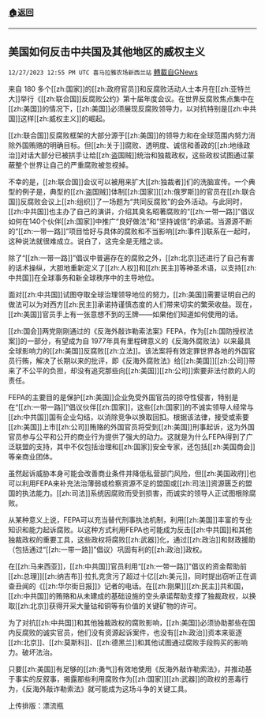 ###  [:house:返回](README.md)
---


## 美国如何反击中共国及其他地区的威权主义
`12/27/2023 12:55 PM UTC 喜马拉雅农场新西兰站` [轉載自GNews](https://gnews.org/articles/2157035)

来自 180 多个[[zh:国家]]的[[zh:政府官员]]和反腐败活动人士本月在[[zh:亚特兰大]]举行《[[zh:联合国]]反腐败公约》第十届年度会议。在世界反腐败焦点集中在[[zh:美国]]的情况下，[[zh:美国]]必须展现反腐败领导力，以对抗特别是[[zh:中共国]]这样[[zh:威权主义]]的崛起。

[[zh:联合国]]反腐败框架的大部分源于[[zh:美国]]的领导力和在全球范围内努力消除外国贿赂的明确目标。但[[zh:关于]]腐败、透明度、诚信和善政的[[zh:地缘政治]]对话大部分已被拱手让给[[zh:盗国贼]]统治和独裁政权，这些政权试图通过蒙蔽整个世界让自己的严重腐败被忽视掉。

不幸的是，[[zh:联合国]]会议可以被用来扩大[[zh:独裁者]]们的洗脑宣传。一个典型的例子是，典型的[[zh:盗国贼]]体制[[zh:国家]][[zh:俄罗斯]]的官员在[[zh:联合国]]反腐败会议上[[zh:组织]]了一场题为“共同反腐败”的会外活动。与此同时，[[zh:中共国]]也主办了自己的演讲，介绍其臭名昭著腐败的“[[zh:一带一路]]”倡议如何在140个伙伴[[zh:国家]]中推广“良好做法”和“坚持诚信”的承诺。当源源不断的“[[zh:一带一路]]”项目恰好与具体的腐败和不当影响[[zh:事件]]联系在一起时，这种说法就很难成立。说白了，这完全是无稽之谈。

除了“[[zh:一带一路]]”倡议中普遍存在的腐败之外，[[zh:北京]]还进行了自己有害的话术操纵，大胆地重新定义了[[zh:人权]]和[[zh:民主]]等神圣术语，以支持[[zh:中共国]]在全球事务和新全球秩序中的主导地位。

面对[[zh:中共国]]试图夺取全球治理领导地位的努力，[[zh:美国]]需要证明自己的做法可以为对西方[[zh:民主]]承诺持谨慎态度的人们带来切实的繁荣收益。现在，[[zh:美国]]官员手上有一张意想不到的王牌——如果他们知道如何使用的话。

[[zh:国会]]两党刚刚通过的《反海外敲诈勒索法案》FEPA，作为[[zh:国防授权法案]]的一部分，有望成为自 1977年具有里程碑意义的《反海外腐败法》以来最具全球影响力的[[zh:美国]]反腐败[[zh:立法]]。该法案将有效定罪世界各地的外国官员行贿，解决了长期以来的批评，即《反海外腐败法》给[[zh:美国]][[zh:公司]]带来了不公平的负担，却没有追究那些向[[zh:美国]][[zh:公司]]索要非法付款的人的责任。

FEPA的主要目的是保护[[zh:美国]]企业免受外国官员的掠夺性侵害，特别是在“[[zh:一带一路]]”倡议伙伴[[zh:国家]]，这些[[zh:国家]]的不诚实领导人经常与[[zh:中共国]]国有企业勾结，以消除竞争以换取回扣。根据该法律，接受或索要[[zh:美国]]上市[[zh:公司]]贿赂的外国官员将受到[[zh:美国]]刑事起诉，这为外国官员参与公平和公开的商业行为提供了强大的动力。这就是为什么FEPA得到了广泛联盟的支持，其中不仅包括治理和[[zh:国家]]安全专家，还包括[[zh:美国商会]]等亲商业团体。

虽然起诉威胁本身可能会改善商业条件并降低私营部门风险，但[[zh:美国政府]]也可以利用FEPA来补充法治薄弱或检察资源不足的盟国或[[zh:司法]]资源匮乏的盟国的执法能力。[[zh:司法]]系统因腐败而受到损害，而诚实的领导人正试图根除腐败。

从某种意义上说，FEPA可以充当替代刑事执法机制，利用[[zh:美国]]丰富的专业知识和能力起诉腐败。以这种方式利用FEPA也可能成为反击[[zh:中共国]]和其他独裁政权的重要工具，这些政权将腐败[[zh:武器]]化，通过[[zh:政治]]和财政援助（包括通过“[[zh:一带一路]]”倡议）巩固有利的[[zh:政治]]政权。

在[[zh:马来西亚]]，[[zh:中共国]]官员利用“[[zh:一带一路]]”倡议的资金帮助前[[zh:总理]][[zh:纳吉布]]·拉扎克贪污了超过十亿[[zh:美元]]，同时提出窃听正在调查丑闻的《[[zh:华尔街日报]]》记者的电话。在[[zh:刚果]][[zh:民主]]共和国，[[zh:中共国]]的贿赂和从未建成的基础设施的空头承诺帮助支撑了独裁政权，以换取[[zh:北京]]获得开采大量钴和铜等有价值的关键矿物的许可。

为了对抗[[zh:中共国]]和其他独裁政权的腐败影响，[[zh:美国]]必须协助那些在国内反腐败的诚实官员，他们没有资源起诉案件，也没有[[zh:政治]]资本来驱逐[[zh:北京]]、[[zh:莫斯科]]、[[zh:德黑兰]]和其他试图通过腐败手段购买的影响力。破坏法治。

只要[[zh:美国]]有足够的[[zh:勇气]]有效地使用《反海外敲诈勒索法》，并推动基于事实的反叙事，揭露那些利用腐败作为[[zh:国家]][[zh:武器]]的政权的恶毒行为，《反海外敲诈勒索法》就可能成为这场斗争的关键工具。

上传排版：漂流瓶
